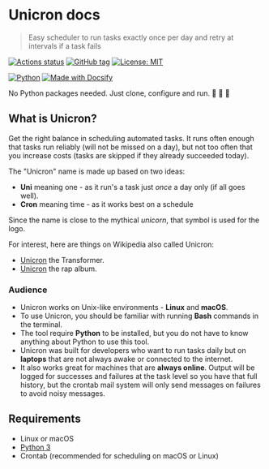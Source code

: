 # Unicron docs
> Easy scheduler to run tasks exactly once per day and retry at intervals if a task fails

[![Actions status](https://github.com/MichaelCurrin/unicron/workflows/Python%20package/badge.svg)](https://github.com/MichaelCurrin/unicron/actions)
[![GitHub tag](https://img.shields.io/github/tag/MichaelCurrin/unicron.svg)](https://GitHub.com/MichaelCurrin/unicron/releases/)
[![License: MIT](https://img.shields.io/badge/License-MIT-blue.svg)](https://github.com/MichaelCurrin/unicron/blob/master/LICENSE)

[![Python](https://img.shields.io/badge/python->=3.6-blue.svg?logo=python&logoColor=white)](https://python.org/)
[![Made with Docsify](https://img.shields.io/badge/docs-docsify.js-blue.svg)](https://docsify.js.org/)

No Python packages needed. Just clone, configure and run. 🐍 🎉 🦄

<!-- Note Docsify does not support :unicorn: so use unicode above instead. -->


## What is Unicron?

Get the right balance in scheduling automated tasks. It runs often enough that tasks run reliably (will not be missed on a day), but not too often that you increase costs (tasks are skipped if they already succeeded today).

The "Unicron" name is made up based on two ideas:

- **Uni** meaning one - as it run's a task just _once_ a day only (if all goes well).
- **Cron** meaning time - as it works best on a schedule

Since the name is close to the mythical _unicorn_, that symbol is used for the logo.

For interest, here are things on Wikipedia also called Unicron:

- [Unicron](https://en.wikipedia.org/wiki/Unicron) the Transformer.
- [Unicron](https://en.wikipedia.org/wiki/MF_Doom_%26_Trunks_Presents_Unicron) the rap album.

### Audience

- Unicron works on Unix-like environments - **Linux** and **macOS**.
- To use Unicron, you should be familiar with running **Bash** commands in the terminal.
- The tool require **Python** to be installed, but you do not have to know anything about Python to use this tool.
- Unicron was built for developers who want to run tasks daily but on **laptops** that are not always awake or connected to the internet.
- It also works great for machines that are **always online**. Output will be logged for successes and failures at the task level so you have that full history, but the crontab mail system will only send messages on failures to avoid noisy messages.


## Requirements

- Linux or macOS
- [Python 3](https://python.org/)
- Crontab (recommended for scheduling on macOS or Linux)
